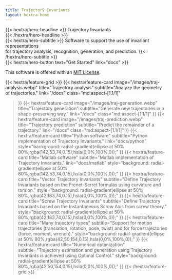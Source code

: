 ```yaml
---
title: Trajectory Invariants
layout: hextra-home
---
```


<div class="mt-6 mb-6">
{{< hextra/hero-headline >}}
  Trajectory Invariants &nbsp;<br class="sm:block hidden" /> 
{{< /hextra/hero-headline >}}
</div>

<div class="mb-12">
{{< hextra/hero-subtitle >}}
  Software to support the use of invariant representations  &nbsp;<br class="sm:block hidden" /> for trajectory analysis, recognition, generation, and prediction.
{{< /hextra/hero-subtitle >}}
</div>

<div class="mb-6">
{{< hextra/hero-button text="Get Started" link="docs" >}}
</div>

This software is offered with an [<u>MIT License</u>](license_on_homepage).

<div class="mt-6">
</div>


{{< hextra/feature-grid >}}
  {{< hextra/feature-card
    image="/images/traj-analysis.webp"
    title="Trajectory analysis"
    subtitle="Analyze the geometry of trajectories."
    link="/docs"
    class="md:aspect-[1.1/1]"
  >}}
  {{< hextra/feature-card
    image="/images/traj-generation.webp"
    title="Trajectory generation"
    subtitle="Generate new trajectories in a shape-preserving way."
    link="/docs"
    class="md:aspect-[1.1/1]"
  >}}
  {{< hextra/feature-card
    image="/images/traj-prediction.webp"
    title="Trajectory prediction"
    subtitle="Predict the remainder of a trajectory."
    link="/docs"
    class="md:aspect-[1.1/1]"
  >}}
  {{< hextra/feature-card
    title="Python software"
    subtitle="Python implementation of Trajectory Invariants."
	link="docs/python"
    style="background: radial-gradient(ellipse at 50% 80%,rgba(142,53,74,0.15),hsla(0,0%,100%,0));"
  >}}
  {{< hextra/feature-card
    title="Matlab software"
    subtitle="Matlab implementation of Trajectory Invariants."
    link="docs/matlab"
    style="background: radial-gradient(ellipse at 50% 80%,rgba(142,53,74,0.15),hsla(0,0%,100%,0));"
  >}}
  {{< hextra/feature-card
    title="Vector Trajectory Invariants"
    subtitle="Define Trajectory Invariants based on the Frenet-Serret formulas using curvature and torsion."
    style="background: radial-gradient(ellipse at 50% 80%,rgba(42,183,74,0.15),hsla(0,0%,100%,0));"
  >}}
  {{< hextra/feature-card
    title="Screw Trajectory Invariants"
    subtitle="Define Trajectory Invariants based on the Instantaneous Screw Axis from screw theory."
    style="background: radial-gradient(ellipse at 50% 80%,rgba(42,183,74,0.15),hsla(0,0%,100%,0));"
  >}}
  {{< hextra/feature-card
    title="Many trajectory types"
    subtitle="Support for motion trajectories (translation, rotation, pose, twist) and for force trajectories (force, moment, wrench)."
    style="background: radial-gradient(ellipse at 50% 80%,rgba(42,50,154,0.15),hsla(0,0%,100%,0));"
  >}}
  {{< hextra/feature-card
    title="Numerical optimization"
    subtitle="Trajectory estimation and generation using Trajectory Invariants is achieved using Optimal Control."
    style="background: radial-gradient(ellipse at 50% 80%,rgba(42,50,154,0.15),hsla(0,0%,100%,0));"
  >}}
{{< /hextra/feature-grid >}}
